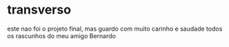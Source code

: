 # transverso
este nao foi o projeto final, mas guardo com muito carinho e saudade todos os rascunhos do meu amigo Bernardo
